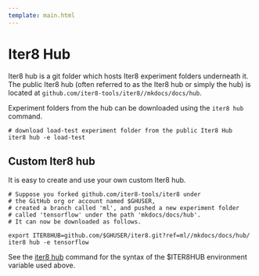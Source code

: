```yaml
---
template: main.html
---
```


# Iter8 Hub

Iter8 hub is a git folder which hosts Iter8 experiment folders underneath it. The public Iter8 hub (often referred to as the Iter8 hub or simply the hub) is located at `github.com/iter8-tools/iter8//mkdocs/docs/hub`.

Experiment folders from the hub can be downloaded using the `iter8 hub` command.

```shell
# download load-test experiment folder from the public Iter8 Hub
iter8 hub -e load-test
```

## Custom Iter8 hub

It is easy to create and use your own custom Iter8 hub.

```shell
# Suppose you forked github.com/iter8-tools/iter8 under 
# the GitHub org or account named $GHUSER,
# created a branch called 'ml', and pushed a new experiment folder 
# called 'tensorflow' under the path 'mkdocs/docs/hub'. 
# It can now be downloaded as follows.

export ITER8HUB=github.com/$GHUSER/iter8.git?ref=ml//mkdocs/docs/hub/
iter8 hub -e tensorflow
```

See the [iter8 hub](../commands/iter8_hub.md) command for the syntax of the $ITER8HUB environment variable used above.